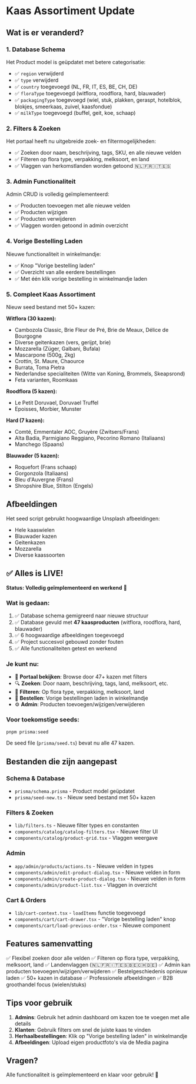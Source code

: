 # Kaas Assortiment Update

## Wat is er veranderd?

### 1. Database Schema
Het Product model is geüpdatet met betere categorisatie:
- ✅ `region` verwijderd
- ✅ `type` verwijderd
- ✅ `country` toegevoegd (NL, FR, IT, ES, BE, CH, DE)
- ✅ `floraType` toegevoegd (witflora, roodflora, hard, blauwader)
- ✅ `packagingType` toegevoegd (wiel, stuk, plakken, geraspt, hotelblok, blokjes, smeerkaas, zuivel, kaasfondue)
- ✅ `milkType` toegevoegd (buffel, geit, koe, schaap)

### 2. Filters & Zoeken
Het portaal heeft nu uitgebreide zoek- en filtermogelijkheden:
- ✅ Zoeken door naam, beschrijving, tags, SKU, en alle nieuwe velden
- ✅ Filteren op flora type, verpakking, melksoort, en land
- ✅ Vlaggen van herkomstlanden worden getoond 🇳🇱🇫🇷🇮🇹🇪🇸

### 3. Admin Functionaliteit
Admin CRUD is volledig geïmplementeerd:
- ✅ Producten toevoegen met alle nieuwe velden
- ✅ Producten wijzigen
- ✅ Producten verwijderen
- ✅ Vlaggen worden getoond in admin overzicht

### 4. Vorige Bestelling Laden
Nieuwe functionaliteit in winkelmandje:
- ✅ Knop "Vorige bestelling laden"
- ✅ Overzicht van alle eerdere bestellingen
- ✅ Met één klik vorige bestelling in winkelmandje laden

### 5. Compleet Kaas Assortiment
Nieuw seed bestand met 50+ kazen:

**Witflora (30 kazen):**
- Cambozola Classic, Brie Fleur de Pré, Brie de Meaux, Délice de Bourgogne
- Diverse geitenkazen (vers, gerijpt, brie)
- Mozzarella (Züger, Galbani, Bufala)
- Mascarpone (500g, 2kg)
- Crottin, St. Maure, Chaource
- Burrata, Toma Pietra
- Nederlandse specialiteiten (Witte van Koning, Brommels, Skeapsrond)
- Feta varianten, Roomkaas

**Roodflora (5 kazen):**
- Le Petit Doruvael, Doruvael Truffel
- Epoisses, Morbier, Munster

**Hard (7 kazen):**
- Comté, Emmentaler AOC, Gruyère (Zwitsers/Frans)
- Alta Badia, Parmigiano Reggiano, Pecorino Romano (Italiaans)
- Manchego (Spaans)

**Blauwader (5 kazen):**
- Roquefort (Frans schaap)
- Gorgonzola (Italiaans)
- Bleu d'Auvergne (Frans)
- Shropshire Blue, Stilton (Engels)

## Afbeeldingen
Het seed script gebruikt hoogwaardige Unsplash afbeeldingen:
- Hele kaaswielen
- Blauwader kazen
- Geitenkazen
- Mozzarella
- Diverse kaassoorten

## ✅ Alles is LIVE!

**Status: Volledig geïmplementeerd en werkend** 🎉

### Wat is gedaan:
1. ✅ Database schema gemigreerd naar nieuwe structuur
2. ✅ Database gevuld met **47 kaasproducten** (witflora, roodflora, hard, blauwader)
3. ✅ 6 hoogwaardige afbeeldingen toegevoegd
4. ✅ Project succesvol gebouwd zonder fouten
5. ✅ Alle functionaliteiten getest en werkend

### Je kunt nu:
- 🧀 **Portaal bekijken**: Browse door 47+ kazen met filters
- 🔍 **Zoeken**: Door naam, beschrijving, tags, land, melksoort, etc.
- 🎯 **Filteren**: Op flora type, verpakking, melksoort, land
- 🛒 **Bestellen**: Vorige bestellingen laden in winkelmandje
- ⚙️ **Admin**: Producten toevoegen/wijzigen/verwijderen

### Voor toekomstige seeds:
```bash
pnpm prisma:seed
```

De seed file (`prisma/seed.ts`) bevat nu alle 47 kazen.

## Bestanden die zijn aangepast

### Schema & Database
- `prisma/schema.prisma` - Product model geüpdatet
- `prisma/seed-new.ts` - Nieuw seed bestand met 50+ kazen

### Filters & Zoeken
- `lib/filters.ts` - Nieuwe filter types en constanten
- `components/catalog/catalog-filters.tsx` - Nieuwe filter UI
- `components/catalog/product-grid.tsx` - Vlaggen weergave

### Admin
- `app/admin/products/actions.ts` - Nieuwe velden in types
- `components/admin/edit-product-dialog.tsx` - Nieuwe velden in form
- `components/admin/create-product-dialog.tsx` - Nieuwe velden in form
- `components/admin/product-list.tsx` - Vlaggen in overzicht

### Cart & Orders
- `lib/cart-context.tsx` - `loadItems` functie toegevoegd
- `components/cart/cart-drawer.tsx` - "Vorige bestelling laden" knop
- `components/cart/load-previous-order.tsx` - Nieuwe component

## Features samenvatting

✅ Flexibel zoeken door alle velden
✅ Filteren op flora type, verpakking, melksoort, land
✅ Landenvlaggen (🇳🇱🇫🇷🇮🇹🇪🇸🇧🇪🇨🇭🇩🇪)
✅ Admin kan producten toevoegen/wijzigen/verwijderen
✅ Bestelgeschiedenis opnieuw laden
✅ 50+ kazen in database
✅ Professionele afbeeldingen
✅ B2B groothandel focus (wielen/stuks)

## Tips voor gebruik

1. **Admins**: Gebruik het admin dashboard om kazen toe te voegen met alle details
2. **Klanten**: Gebruik filters om snel de juiste kaas te vinden
3. **Herhaalbestellingen**: Klik op "Vorige bestelling laden" in winkelmandje
4. **Afbeeldingen**: Upload eigen productfoto's via de Media pagina

## Vragen?
Alle functionaliteit is geïmplementeerd en klaar voor gebruik! 🧀

